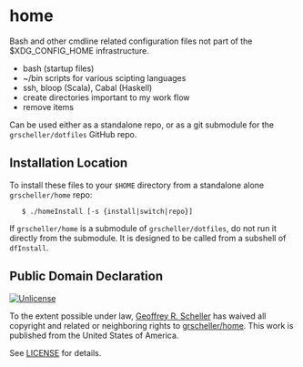 # home

Bash and other cmdline related configuration files not part of the
$XDG_CONFIG_HOME infrastructure.

* bash (startup files)
* ~/bin scripts for various scipting languages
* ssh, bloop (Scala), Cabal (Haskell)
* create directories important to my work flow
* remove items

Can be used either as a standalone repo, or as a git submodule for
the `grscheller/dotfiles` GitHub repo.

## Installation Location

To install these files to your `$HOME` directory from a standalone
alone `grscheller/home` repo:

```
   $ ./homeInstall [-s {install|switch|repo}]
```

If `grscheller/home` is a submodule of `grscheller/dotfiles`, do not run
it directly from the submodule.  It is designed to be called from
a subshell of `dfInstall`.

## Public Domain Declaration

<p xmlns:dct="http://purl.org/dc/terms/"
   xmlns:vcard="http://www.w3.org/2001/vcard-rdf/3.0#">
  <a rel="license"
     href="http://creativecommons.org/publicdomain/zero/1.0/">
     <img src="http://i.creativecommons.org/p/zero/1.0/88x31.png"
          style="border-style: none;"
          alt="Unlicense"></a>

  To the extent possible under law,
  [Geoffrey R. Scheller](https://github.com/grscheller)
  has waived all copyright and related or neighboring rights
  to [grscheller/home](https://github.com/grscheller/home).
  This work is published from the United States of America.
</p>

See [LICENSE](LICENSE) for details.
